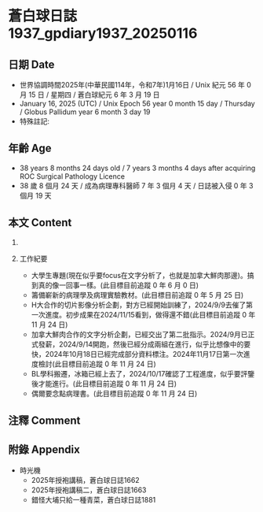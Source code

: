 [_metadata_:encoding]: - "utf-8"
[_metadata_:language]: - "zh-Hant-TW"
[_metadata_:fileformat]: - "markdown"
[_metadata_:MIME_type]: - "text/plain"
[_metadata_:markdown_version]: - "commonmark version 0.30"
[_metadata_:markdown_spec]: - "https://spec.commonmark.org/0.30/"

# 蒼白球日誌1937_gpdiary1937_20250116 #

## 日期 Date ##

* 世界協調時間2025年(中華民國114年，令和7年)1月16日 / Unix 紀元 56 年 0 月 15 日 / 星期四 / 蒼白球紀元 6 年 3 月 19 日
* January 16, 2025 (UTC) / Unix Epoch 56 year 0 month 15 day / Thursday / Globus Pallidum year 6 month 3 day 19
* 特殊註記:

## 年齡 Age ##

* 38 years 8 months 24 days old / 7 years 3 months 4 days after acquiring ROC Surgical Pathology Licence
* 38 歲 8 個月 24 天 / 成為病理專科醫師 7 年 3 個月 4 天 / 日誌被入侵 0 年 3 個月 19 天

## 本文 Content ##

1. 

2. 工作紀要

    - 大學生專題(現在似乎要focus在文字分析了，也就是加拿大鮮肉那邊)。搞到真的像一回事一樣。(此目標目前追蹤 0 年 6 月 0 日)
    - 籌備嶄新的病理學及病理實驗教材。(此目標目前追蹤 0 年 5 月 25 日)
    - H大合作的切片影像分析企劃，對方已經開始訓練了，2024/9/9去催了第一次進度。初步成果在2024/11/15看到，做得還不錯(此目標目前追蹤 0 年 11 月 24 日)
    - 加拿大鮮肉合作的文字分析企劃，已經交出了第二批指示。2024/9月已正式發薪，2024/9/14開跑，然後已經分成兩組在進行，似乎比想像中的要快，2024年10月18日已經完成部分資料標注。2024年11月17日第一次進度檢討(此目標目前追蹤 0 年 11 月 24 日)
    - BL學科搬遷，冰箱已經上去了，2024/10/17確認了工程進度，似乎要評鑒後才能進行。(此目標目前追蹤 0 年 11 月 24 日)
    - 偶爾要念點病理書。(此目標目前追蹤 0 年 11 月 24 日)

## 注釋 Comment ##


## 附錄 Appendix ##

* 時光機
    - 2025年授袍講稿，蒼白球日誌1662
    - 2025年授袍講稿二，蒼白球日誌1663
    - 錯怪大埔只給一種青菜，蒼白球日誌1881
